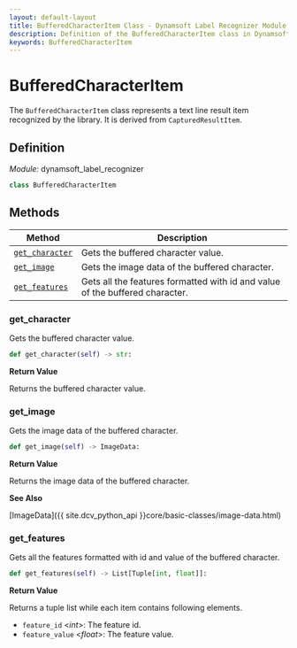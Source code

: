 ```yaml
---
layout: default-layout
title: BufferedCharacterItem Class - Dynamsoft Label Recognizer Module Python Edition API Reference
description: Definition of the BufferedCharacterItem class in Dynamsoft Label Recognizer Module Python Edition.
keywords: BufferedCharacterItem
---
```


# BufferedCharacterItem

The `BufferedCharacterItem` class represents a text line result item recognized by the library. It is derived from `CapturedResultItem`.

## Definition

*Module:* dynamsoft_label_recognizer

```python
class BufferedCharacterItem
```

## Methods

| Method               | Description |
|----------------------|-------------|
| [`get_character`](#get_character) | Gets the buffered character value. |
| [`get_image`](#get_image) | Gets the image data of the buffered character. |
| [`get_features`](#get_features) | Gets all the features formatted with id and value of the buffered character. |

### get_character

Gets the buffered character value.

```python
def get_character(self) -> str:
```

**Return Value**

Returns the buffered character value.

### get_image

Gets the image data of the buffered character.

```python
def get_image(self) -> ImageData:
```

**Return Value**

Returns the image data of the buffered character.

**See Also**

[ImageData]({{ site.dcv_python_api }}core/basic-classes/image-data.html)

### get_features

Gets all the features formatted with id and value of the buffered character.

```python
def get_features(self) -> List[Tuple[int, float]]:
```

**Return Value**

Returns a tuple list while each item contains following elements.
- `feature_id` <*int*>: The feature id.
- `feature_value` <*float*>: The feature value.


